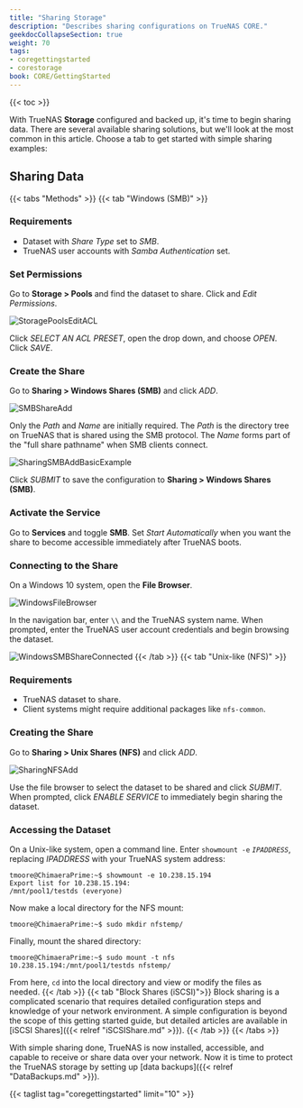 ```yaml
---
title: "Sharing Storage"
description: "Describes sharing configurations on TrueNAS CORE."
geekdocCollapseSection: true
weight: 70
tags:
- coregettingstarted
- corestorage
book: CORE/GettingStarted
---
```


{{< toc >}}

With TrueNAS **Storage** configured and backed up, it's time to begin sharing data.
There are several available sharing solutions, but we'll look at the most common in this article.
Choose a tab to get started with simple sharing examples:

## Sharing Data

{{< tabs "Methods" >}}
{{< tab "Windows (SMB)" >}}
### Requirements

* Dataset with *Share Type* set to *SMB*.
* TrueNAS user accounts with *Samba Authentication* set.

### Set Permissions

Go to **Storage > Pools** and find the dataset to share.
Click <i class="fa fa-ellipsis-v" aria-hidden="true" title="Options"></i> and *Edit Permissions*.

![StoragePoolsEditACL](/images/CORE/Storage/StoragePoolsEditACL.png "Editing SMB dataset permissions")

Click *SELECT AN ACL PRESET*, open the drop down, and choose *OPEN*.
Click *SAVE*.

### Create the Share

Go to **Sharing > Windows Shares (SMB)** and click *ADD*.

![SMBShareAdd](/images/CORE/Sharing/SharingSMBAdd.png "Basic SMB Share Options")

Only the *Path* and *Name* are initially required.
The *Path* is the directory tree on TrueNAS that is shared using the SMB protocol.
The *Name* forms part of the "full share pathname" when SMB clients connect.

![SharingSMBAddBasicExample](/images/CORE/Sharing/SharingSMBAddBasicExample.png "SMB Share Example")

Click *SUBMIT* to save the configuration to **Sharing > Windows Shares (SMB)**.

### Activate the Service

Go to **Services** and toggle **SMB**.
Set *Start Automatically* when you want the share to become accessible immediately after TrueNAS boots.

### Connecting to the Share

On a Windows 10 system, open the **File Browser**.

![WindowsFileBrowser](/images/CORE/WindowsFileBrowser.png "Windows 10 File Browser")

In the navigation bar, enter `\\` and the TrueNAS system name.
When prompted, enter the TrueNAS user account credentials and begin browsing the dataset.

![WindowsSMBShareConnected](/images/CORE/WindowsSMBShareConnected.png "Viewing the SMB Dataset")
{{< /tab >}}
{{< tab "Unix-like (NFS)" >}}
### Requirements

* TrueNAS dataset to share.
* Client systems might require additional packages like `nfs-common`.

### Creating the Share

Go to **Sharing > Unix Shares (NFS)** and click *ADD*.

![SharingNFSAdd](/images/CORE/Sharing/SharingNFSAdd.png "Creating a new NFS share")

Use the file browser to select the dataset to be shared and click *SUBMIT*.
When prompted, click *ENABLE SERVICE* to immediately begin sharing the dataset.

### Accessing the Dataset

On a Unix-like system, open a command line.
Enter `showmount -e` *`IPADDRESS`*, replacing *IPADDRESS* with your TrueNAS system address:

```
tmoore@ChimaeraPrime:~$ showmount -e 10.238.15.194
Export list for 10.238.15.194:
/mnt/pool1/testds (everyone)
```

Now make a local directory for the NFS mount:

```
tmoore@ChimaeraPrime:~$ sudo mkdir nfstemp/
```

Finally, mount the shared directory:

```
tmoore@ChimaeraPrime:~$ sudo mount -t nfs 10.238.15.194:/mnt/pool1/testds nfstemp/
```

From here, `cd` into the local directory and view or modify the files as needed.
{{< /tab >}}
{{< tab "Block Shares (iSCSI)">}}
Block sharing is a complicated scenario that requires detailed configuration steps and knowledge of your network environment.
A simple configuration is beyond the scope of this getting started guide, but detailed articles are available in [iSCSI Shares]({{< relref "iSCSIShare.md" >}}).
{{< /tab >}}
{{< /tabs >}}

With simple sharing done, TrueNAS is now installed, accessible, and capable to receive or share data over your network.
Now it is time to protect the TrueNAS storage by setting up [data backups]({{< relref "DataBackups.md" >}}).

{{< taglist tag="coregettingstarted" limit="10" >}}
